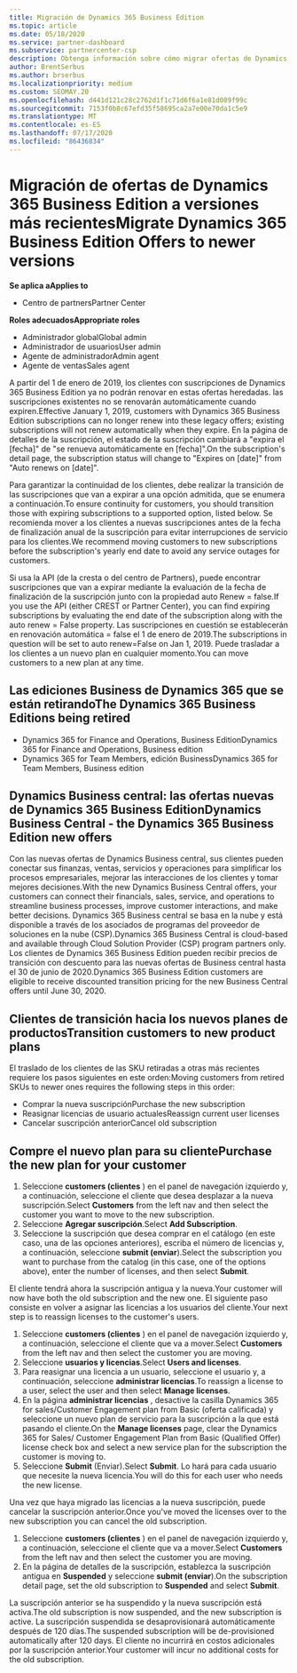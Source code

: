 ```yaml
---
title: Migración de Dynamics 365 Business Edition
ms.topic: article
ms.date: 05/18/2020
ms.service: partner-dashboard
ms.subservice: partnercenter-csp
description: Obtenga información sobre cómo migrar ofertas de Dynamics 365 Business Edition calificadas a versiones más recientes antes de que expiren.
author: BrentSerbus
ms.author: brserbus
ms.localizationpriority: medium
ms.custom: SEOMAY.20
ms.openlocfilehash: d441d121c28c2762d1f1c71d6f6a1e81d089f99c
ms.sourcegitcommit: 7153f0b8c67efd35f58695ca2a7e00e70da1c5e9
ms.translationtype: MT
ms.contentlocale: es-ES
ms.lasthandoff: 07/17/2020
ms.locfileid: "86436834"
---
```

# <a name="migrate-dynamics-365-business-edition-offers-to-newer-versions"></a><span data-ttu-id="73e30-103">Migración de ofertas de Dynamics 365 Business Edition a versiones más recientes</span><span class="sxs-lookup"><span data-stu-id="73e30-103">Migrate Dynamics 365 Business Edition Offers to newer versions</span></span>

<span data-ttu-id="73e30-104">**Se aplica a**</span><span class="sxs-lookup"><span data-stu-id="73e30-104">**Applies to**</span></span>

- <span data-ttu-id="73e30-105">Centro de partners</span><span class="sxs-lookup"><span data-stu-id="73e30-105">Partner Center</span></span>

<span data-ttu-id="73e30-106">**Roles adecuados**</span><span class="sxs-lookup"><span data-stu-id="73e30-106">**Appropriate roles**</span></span>
- <span data-ttu-id="73e30-107">Administrador global</span><span class="sxs-lookup"><span data-stu-id="73e30-107">Global admin</span></span>
- <span data-ttu-id="73e30-108">Administrador de usuarios</span><span class="sxs-lookup"><span data-stu-id="73e30-108">User admin</span></span>
- <span data-ttu-id="73e30-109">Agente de administrador</span><span class="sxs-lookup"><span data-stu-id="73e30-109">Admin agent</span></span>
- <span data-ttu-id="73e30-110">Agente de ventas</span><span class="sxs-lookup"><span data-stu-id="73e30-110">Sales agent</span></span>

<span data-ttu-id="73e30-111">A partir del 1 de enero de 2019, los clientes con suscripciones de Dynamics 365 Business Edition ya no podrán renovar en estas ofertas heredadas. las suscripciones existentes no se renovarán automáticamente cuando expiren.</span><span class="sxs-lookup"><span data-stu-id="73e30-111">Effective January 1, 2019, customers with Dynamics 365 Business Edition subscriptions can no longer renew into these legacy offers; existing subscriptions will not renew automatically when they expire.</span></span> <span data-ttu-id="73e30-112">En la página de detalles de la suscripción, el estado de la suscripción cambiará a "expira el [fecha]" de "se renueva automáticamente en [fecha]".</span><span class="sxs-lookup"><span data-stu-id="73e30-112">On the subscription's detail page, the subscription status will change to "Expires on [date]" from "Auto renews on [date]".</span></span>

<span data-ttu-id="73e30-113">Para garantizar la continuidad de los clientes, debe realizar la transición de las suscripciones que van a expirar a una opción admitida, que se enumera a continuación.</span><span class="sxs-lookup"><span data-stu-id="73e30-113">To ensure continuity for customers, you should transition those with expiring subscriptions to a supported option, listed below.</span></span> <span data-ttu-id="73e30-114">Se recomienda mover a los clientes a nuevas suscripciones antes de la fecha de finalización anual de la suscripción para evitar interrupciones de servicio para los clientes.</span><span class="sxs-lookup"><span data-stu-id="73e30-114">We recommend moving customers to new subscriptions before the subscription's yearly end date to avoid any service outages for customers.</span></span>

<span data-ttu-id="73e30-115">Si usa la API (de la cresta o del centro de Partners), puede encontrar suscripciones que van a expirar mediante la evaluación de la fecha de finalización de la suscripción junto con la propiedad auto Renew = false.</span><span class="sxs-lookup"><span data-stu-id="73e30-115">If you use the API (either CREST or Partner Center), you can find expiring subscriptions by evaluating the end date of the subscription along with the auto renew = False property.</span></span> <span data-ttu-id="73e30-116">Las suscripciones en cuestión se establecerán en renovación automática = false el 1 de enero de 2019.</span><span class="sxs-lookup"><span data-stu-id="73e30-116">The subscriptions in question will be set to auto renew=False on Jan 1, 2019.</span></span> <span data-ttu-id="73e30-117">Puede trasladar a los clientes a un nuevo plan en cualquier momento.</span><span class="sxs-lookup"><span data-stu-id="73e30-117">You can move customers to a new plan at any time.</span></span> 

## <a name="the-dynamics-365-business-editions-being-retired"></a><span data-ttu-id="73e30-118">Las ediciones Business de Dynamics 365 que se están retirando</span><span class="sxs-lookup"><span data-stu-id="73e30-118">The Dynamics 365 Business Editions being retired</span></span>

- <span data-ttu-id="73e30-119">Dynamics 365 for Finance and Operations, Business Edition</span><span class="sxs-lookup"><span data-stu-id="73e30-119">Dynamics 365 for Finance and Operations, Business edition</span></span>
- <span data-ttu-id="73e30-120">Dynamics 365 for Team Members, edición Business</span><span class="sxs-lookup"><span data-stu-id="73e30-120">Dynamics 365 for Team Members, Business edition</span></span>

## <a name="dynamics-business-central---the-dynamics-365-business-edition-new-offers"></a><span data-ttu-id="73e30-121">Dynamics Business central: las ofertas nuevas de Dynamics 365 Business Edition</span><span class="sxs-lookup"><span data-stu-id="73e30-121">Dynamics Business Central - the Dynamics 365 Business Edition new offers</span></span>

<span data-ttu-id="73e30-122">Con las nuevas ofertas de Dynamics Business central, sus clientes pueden conectar sus finanzas, ventas, servicios y operaciones para simplificar los procesos empresariales, mejorar las interacciones de los clientes y tomar mejores decisiones.</span><span class="sxs-lookup"><span data-stu-id="73e30-122">With the new Dynamics Business Central offers, your customers can connect their financials, sales, service, and operations to streamline business processes, improve customer interactions, and make better decisions.</span></span> <span data-ttu-id="73e30-123">Dynamics 365 Business central se basa en la nube y está disponible a través de los asociados de programas del proveedor de soluciones en la nube (CSP).</span><span class="sxs-lookup"><span data-stu-id="73e30-123">Dynamics 365 Business Central is cloud-based and available through Cloud Solution Provider (CSP) program partners only.</span></span>
<span data-ttu-id="73e30-124">Los clientes de Dynamics 365 Business Edition pueden recibir precios de transición con descuento para las nuevas ofertas de Business central hasta el 30 de junio de 2020.</span><span class="sxs-lookup"><span data-stu-id="73e30-124">Dynamics 365 Business Edition customers are eligible to receive discounted transition pricing for the new Business Central offers until June 30, 2020.</span></span>

## <a name="transition-customers-to-new-product-plans"></a><span data-ttu-id="73e30-125">Clientes de transición hacia los nuevos planes de productos</span><span class="sxs-lookup"><span data-stu-id="73e30-125">Transition customers to new product plans</span></span>

 <span data-ttu-id="73e30-126">El traslado de los clientes de las SKU retiradas a otras más recientes requiere los pasos siguientes en este orden:</span><span class="sxs-lookup"><span data-stu-id="73e30-126">Moving customers from retired SKUs to newer ones requires the following steps in this order:</span></span>

- <span data-ttu-id="73e30-127">Comprar la nueva suscripción</span><span class="sxs-lookup"><span data-stu-id="73e30-127">Purchase the new subscription</span></span>
- <span data-ttu-id="73e30-128">Reasignar licencias de usuario actuales</span><span class="sxs-lookup"><span data-stu-id="73e30-128">Reassign current user licenses</span></span>
- <span data-ttu-id="73e30-129">Cancelar suscripción anterior</span><span class="sxs-lookup"><span data-stu-id="73e30-129">Cancel old subscription</span></span>

## <a name="purchase-the-new-plan-for-your-customer"></a><span data-ttu-id="73e30-130">Compre el nuevo plan para su cliente</span><span class="sxs-lookup"><span data-stu-id="73e30-130">Purchase the new plan for your customer</span></span>

1. <span data-ttu-id="73e30-131">Seleccione **customers (clientes** ) en el panel de navegación izquierdo y, a continuación, seleccione el cliente que desea desplazar a la nueva suscripción.</span><span class="sxs-lookup"><span data-stu-id="73e30-131">Select **Customers** from the left nav and then select the customer you want to move to the new subscription.</span></span>
2. <span data-ttu-id="73e30-132">Seleccione **Agregar suscripción**.</span><span class="sxs-lookup"><span data-stu-id="73e30-132">Select **Add Subscription**.</span></span>
3. <span data-ttu-id="73e30-133">Seleccione la suscripción que desea comprar en el catálogo (en este caso, una de las opciones anteriores), escriba el número de licencias y, a continuación, seleccione **submit (enviar**).</span><span class="sxs-lookup"><span data-stu-id="73e30-133">Select the subscription you want to purchase from the catalog (in this case, one of the options above), enter the number of licenses, and then select **Submit**.</span></span> 

<span data-ttu-id="73e30-134">El cliente tendrá ahora la suscripción antigua y la nueva.</span><span class="sxs-lookup"><span data-stu-id="73e30-134">Your customer will now have both the old subscription and the new one.</span></span> <span data-ttu-id="73e30-135">El siguiente paso consiste en volver a asignar las licencias a los usuarios del cliente.</span><span class="sxs-lookup"><span data-stu-id="73e30-135">Your next step is to reassign licenses to the customer's users.</span></span>

1. <span data-ttu-id="73e30-136">Seleccione **customers (clientes** ) en el panel de navegación izquierdo y, a continuación, seleccione el cliente que va a mover.</span><span class="sxs-lookup"><span data-stu-id="73e30-136">Select **Customers** from the left nav and then select the customer you are moving.</span></span>
2. <span data-ttu-id="73e30-137">Seleccione **usuarios y licencias**.</span><span class="sxs-lookup"><span data-stu-id="73e30-137">Select **Users and licenses**.</span></span>
3. <span data-ttu-id="73e30-138">Para reasignar una licencia a un usuario, seleccione el usuario y, a continuación, seleccione **administrar licencias**.</span><span class="sxs-lookup"><span data-stu-id="73e30-138">To reassign a license to a user, select the user and then select **Manage licenses**.</span></span> 
4. <span data-ttu-id="73e30-139">En la página **administrar licencias** , desactive la casilla Dynamics 365 for sales/Customer Engagement plan from Basic (oferta calificada) y seleccione un nuevo plan de servicio para la suscripción a la que está pasando el cliente.</span><span class="sxs-lookup"><span data-stu-id="73e30-139">On the **Manage licenses** page, clear the Dynamics 365 for Sales/ Customer Engagement Plan from Basic (Qualified Offer) license check box and select a new service plan for the subscription the customer is moving to.</span></span> 
5. <span data-ttu-id="73e30-140">Seleccione **Submit** (Enviar).</span><span class="sxs-lookup"><span data-stu-id="73e30-140">Select **Submit**.</span></span> <span data-ttu-id="73e30-141">Lo hará para cada usuario que necesite la nueva licencia.</span><span class="sxs-lookup"><span data-stu-id="73e30-141">You will do this for each user who needs the new license.</span></span> 

<span data-ttu-id="73e30-142">Una vez que haya migrado las licencias a la nueva suscripción, puede cancelar la suscripción anterior.</span><span class="sxs-lookup"><span data-stu-id="73e30-142">Once you've moved the licenses over to the new subscription you can cancel the old subscription.</span></span> 

1. <span data-ttu-id="73e30-143">Seleccione **customers (clientes** ) en el panel de navegación izquierdo y, a continuación, seleccione el cliente que va a mover.</span><span class="sxs-lookup"><span data-stu-id="73e30-143">Select **Customers** from the left nav and then select the customer you are moving.</span></span>
2. <span data-ttu-id="73e30-144">En la página de detalles de la suscripción, establezca la suscripción antigua en **Suspended** y seleccione **submit (enviar**).</span><span class="sxs-lookup"><span data-stu-id="73e30-144">On the subscription detail page, set the old subscription to **Suspended** and select **Submit**.</span></span>

<span data-ttu-id="73e30-145">La suscripción anterior se ha suspendido y la nueva suscripción está activa.</span><span class="sxs-lookup"><span data-stu-id="73e30-145">The old subscription is now suspended, and the new subscription is active.</span></span> <span data-ttu-id="73e30-146">La suscripción suspendida se desaprovisionará automáticamente después de 120 días.</span><span class="sxs-lookup"><span data-stu-id="73e30-146">The suspended subscription will be de-provisioned automatically after 120 days.</span></span> <span data-ttu-id="73e30-147">El cliente no incurrirá en costos adicionales por la suscripción anterior.</span><span class="sxs-lookup"><span data-stu-id="73e30-147">Your customer will incur no additional costs for the old subscription.</span></span>
